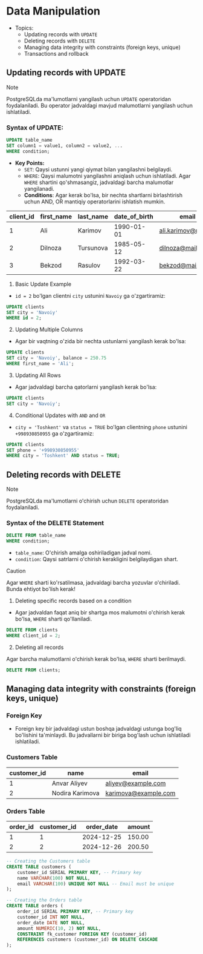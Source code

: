 # Data Manipulation

- Topics:
  - Updating records with `UPDATE`
  - Deleting records with `DELETE`
  - Managing data integrity with constraints (foreign keys, unique)
  - Transactions and rollback

## Updating records with UPDATE

> [!NOTE]
> PostgreSQLda ma'lumotlarni yangilash uchun `UPDATE` operatoridan foydalaniladi. Bu operator jadvaldagi mavjud malumotlarni yangilash uchun ishlatiladi.

### Syntax of UPDATE:

```sql
UPDATE table_name
SET column1 = value1, column2 = value2, ...
WHERE condition;
```

- **Key Points:**
  - `SET`: Qaysi ustunni yangi qiymat bilan yangilashni belgilaydi.
  - `WHERE`: Qaysi malumotni yangilashni aniqlash uchun ishlatiladi. Agar `WHERE` shartini qo'shmasangiz, jadvaldagi barcha malumotlar yangilanadi.
  - **Conditions**: Agar kerak bo'lsa, bir nechta shartlarni birlashtirish uchun AND, OR mantiqiy operatorlarini ishlatish mumkin.

| client_id | first_name | last_name  | date_of_birth | email               | phone         | address            | city       | country     | postal_code | registration_date | last_activity_date | balance | status |
|-----------|------------|------------|---------------|---------------------|---------------|--------------------|------------|-------------|-------------|-------------------|--------------------|---------|--------|
| 1         | Ali        | Karimov    | 1990-01-01    | ali.karimov@mail.uz | +99890123456  | Tashkent, Block 15 | Tashkent   | Uzbekistan  | 100100      | 2024-01-01        | 2024-12-01         | 150.50  | TRUE   |
| 2         | Dilnoza    | Tursunova  | 1985-05-12    | dilnoza@mail.uz     | +99890123457  | Samarkand, Block 7 | Samarkand  | Uzbekistan  | 140200      | 2024-02-15        | 2024-11-20         | 0.00    | FALSE  |
| 3         | Bekzod     | Rasulov    | 1992-03-22    | bekzod@mail.uz      | +99890123458  | Bukhara, Block 9   | Bukhara    | Uzbekistan  | 200300      | 2024-05-10        | 2024-10-30         | 250.75  | TRUE   |


1. Basic Update Example

- `id = 2` bo'lgan clientni `city` ustunini `Navoiy` ga o'zgartiramiz:

```sql
UPDATE clients
SET city = 'Navoiy'
WHERE id = 2;
```

2. Updating Multiple Columns

- Agar bir vaqtning o'zida bir nechta ustunlarni yangilash kerak bo'lsa:

```sql
UPDATE clients
SET city = 'Navoiy', balance = 250.75
WHERE first_name = 'Ali';
```

3. Updating All Rows

- Agar jadvaldagi barcha qatorlarni yangilash kerak bo'lsa:

```sql
UPDATE clients
SET city = 'Navoiy';
```

4. Conditional Updates with `AND` and `OR`

- `city = 'Toshkent'` va `status = TRUE` bo'lgan clientning `phone` ustunini `+998930850955` ga o'zgartiramiz:

```sql
UPDATE clients
SET phone = '+998930850955'
WHERE city = 'Toshkent' AND status = TRUE;
```

## Deleting records with DELETE

> [!NOTE]
> PostgreSQLda ma'lumotlarni o'chirish uchun `DELETE` operatoridan foydalaniladi.


### Syntax of the DELETE Statement

```sql
DELETE FROM table_name
WHERE condition;
```

- `table_name`: O'chirish amalga oshiriladigan jadval nomi.
- `condition`: Qaysi satrlarni o'chirish kerakligini belgilaydigan shart.

> [!CAUTION]
> Agar `WHERE` sharti ko'rsatilmasa, jadvaldagi barcha yozuvlar o'chiriladi. Bunda ehtiyot bo'lish kerak!

1.  Deleting specific records based on a condition

- Agar jadvaldan faqat aniq bir shartga mos malumotni o'chirish kerak bo'lsa, `WHERE` sharti qo'llaniladi.

```sql
DELETE FROM clients
WHERE client_id = 2;
```

2. Deleting all records

Agar barcha malumotlarni o'chirish kerak bo'lsa, `WHERE` sharti berilmaydi.

```sql
DELETE FROM clients;
```

## Managing data integrity with constraints (foreign keys, unique)

### Foreign Key

- Foreign key bir jadvaldagi ustun boshqa jadvaldagi ustunga bog'liq bo'lishini ta'minlaydi. Bu jadvallarni bir biriga bog'lash uchun ishlatiladi ishlatiladi.

### Customers Table

| customer_id | name            | email                |
|-------------|-----------------|----------------------|
| 1           | Anvar Aliyev    | aliyev@example.com   |
| 2           | Nodira Karimova | karimova@example.com |

### Orders Table

| order_id | customer_id | order_date  | amount  |
|----------|-------------|-------------|---------|
| 1        | 1           | 2024-12-25  | 150.00  |
| 2        | 2           | 2024-12-26  | 200.50  |


```sql
-- Creating the Customers table
CREATE TABLE customers (
    customer_id SERIAL PRIMARY KEY, -- Primary key
    name VARCHAR(100) NOT NULL,
    email VARCHAR(100) UNIQUE NOT NULL -- Email must be unique
);

-- Creating the Orders table
CREATE TABLE orders (
    order_id SERIAL PRIMARY KEY, -- Primary key
    customer_id INT NOT NULL,
    order_date DATE NOT NULL,
    amount NUMERIC(10, 2) NOT NULL,
    CONSTRAINT fk_customer FOREIGN KEY (customer_id)
    REFERENCES customers (customer_id) ON DELETE CASCADE
);
```


